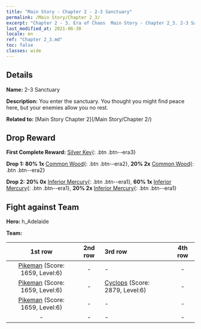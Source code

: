 ```yaml
---
title: "Main Story - Chapter 2 - 2-3 Sanctuary"
permalink: /Main Story/Chapter 2_3/
excerpt: "Chapter 2 - 3. Era of Chaos  Main Story - Chapter 2_3. 2-3 Sanctuary"
last_modified_at: 2021-06-30
locale: en
ref: "Chapter 2_3.md"
toc: false
classes: wide
---
```


## Details

 **Name:** 2-3 Sanctuary

 **Description:** You enter the sanctuary. You thought you might find peace here, but your enemies allow you no rest.

 **Related to:** [Main Story Chapter 2](/Main Story/Chapter 2/)

## Drop Reward

 **First Complete Reward:** [Silver Key](/Items/con_693/){: .btn .btn--era3}

 **Drop 1:** **80% 1x** [Common Wood](/Items/mat_7/){: .btn .btn--era2}, **20% 2x** [Common Wood](/Items/mat_7/){: .btn .btn--era2}

 **Drop 2:** **20% 0x** [Inferior Mercury](/Items/mat_2/){: .btn .btn--era1}, **60% 1x** [Inferior Mercury](/Items/mat_2/){: .btn .btn--era1}, **20% 2x** [Inferior Mercury](/Items/mat_2/){: .btn .btn--era1}


## Fight against Team
 **Hero:** h_Adelaide

 **Team:**


  | 1st row | 2nd row | 3rd row | 4th row |
  |:----:|:----:|:----|:----:|
  | [Pikeman](/units/Pikeman/) (Score: 1659, Level:6)  | - | - | - |
  | [Pikeman](/units/Pikeman/) (Score: 1659, Level:6)  | - | [Cyclops](/units/Cyclops/) (Score: 2879, Level:6)  | - |
  | [Pikeman](/units/Pikeman/) (Score: 1659, Level:6)  | - | - | - |
  | - | - | - | - |


